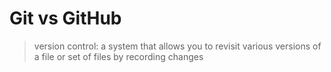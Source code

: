 # Git vs GitHub
> version control: a system that allows you to revisit various versions of a file or set of files by recording changes
